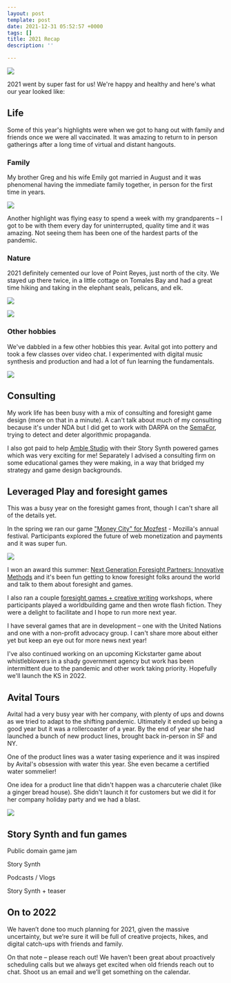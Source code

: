 ```yaml
---
layout: post
template: post
date: 2021-12-31 05:52:57 +0000
tags: []
title: 2021 Recap
description: ''

---
```

![](/images/avital-and-randy-palace-of-fine-arts.png)

2021 went by super fast for us! We're happy and healthy and here's what our year looked like:

## Life

Some of this year's highlights were when we got to hang out with family and friends once we were all vaccinated. It was amazing to return to in person gatherings after a long time of virtual and distant hangouts.

### Family

My brother Greg and his wife Emily got married in August and it was phenomenal having the immediate family together, in person for the first time in years.

![](/images/lerinawinter-0030.png)

Another highlight was flying easy to spend a week with my grandparents – I got to be with them every day for uninterrupted, quality time and it was amazing. Not seeing them has been one of the hardest parts of the pandemic.

### Nature

2021 definitely cemented our love of Point Reyes, just north of the city. We stayed up there twice, in a little cottage on Tomales Bay and had a great time hiking and taking in the elephant seals, pelicans, and elk.

![](/images/img_0154.png)

![](/images/img_0194.png)

### Other hobbies

We've dabbled in a few other hobbies this year. Avital got into pottery and took a few classes over video chat. I experimented with digital music synthesis and production and had a lot of fun learning the fundamentals.

![](/images/screen-shot-2021-12-30-at-10-06-10-am.png)

## Consulting

My work life has been busy with a mix of consulting and foresight game design (more on that in a minute). A can't talk about much of my consulting because it's under NDA but I did get to work with DARPA on the [SemaFor](https://www.darpa.mil/news-events/2021-03-02), trying to detect and deter algorithmic propaganda.

I also got paid to help [Amble Studio](http://amble.studio/) with their Story Synth powered games which was very exciting for me! Separately I advised a consulting firm on some educational games they were making, in a way that bridged my strategy and game design backgrounds.

## Leveraged Play and foresight games

This was a busy year on the foresight games front, though I can't share all of the details yet.

In the spring we ran our game ["Money City" for Mozfest](https://blog.randylubin.com/serious-games-future-of-money-run-at-mozfest) - Mozilla's annual festival. Participants explored the future of web monetization and payments and it was super fun.

![](/images/screen-shot-2021-03-18-at-1-16-10-pm.png)

I won an award this summer: [Next Generation Foresight Partners: Innovative Methods](https://blog.randylubin.com/award-next-generation-foresight-practitioner-innovative-methods) and it's been fun getting to know foresight folks around the world and talk to them about foresight and games.

I also ran a couple [foresight games + creative writing](https://blog.randylubin.com/foresight-workshop-games-creative-writing) workshops, where participants played a worldbuilding game and then wrote flash fiction. They were a delight to facilitate and I hope to run more next year.

I have several games that are in development – one with the United Nations and one with a non-profit advocacy group. I can't share more about either yet but keep an eye out for more news next year!

I've also continued working on an upcoming Kickstarter game about whistleblowers in a shady government agency but work has been intermittent due to the pandemic and other work taking priority. Hopefully we'll launch the KS in 2022.

## Avital Tours

Avital had a very busy year with her company, with plenty of ups and downs as we tried to adapt to the shifting pandemic. Ultimately it ended up being a good year but it was a rollercoaster of a year. By the end of year she had launched a bunch of new product lines, brought back in-person in SF and NY.

One of the product lines was a water tasing experience and it was inspired by Avital's obsession with water this year. She even became a certified water sommelier!

One idea for a product line that didn't happen was a charcuterie chalet (like a ginger bread house). She didn't launch it for customers but we did it for her company holiday party and we had a blast.

![](/images/img_1023.png)

## Story Synth and fun games

Public domain game jam

Story Synth

Podcasts / Vlogs

Story Synth + teaser

## On to 2022

We haven’t done too much planning for 2021, given the massive uncertainty, but we’re sure it will be full of creative projects, hikes, and digital catch-ups with friends and family.

On that note – please reach out! We haven’t been great about proactively scheduling calls but we always get excited when old friends reach out to chat. Shoot us an email and we’ll get something on the calendar.